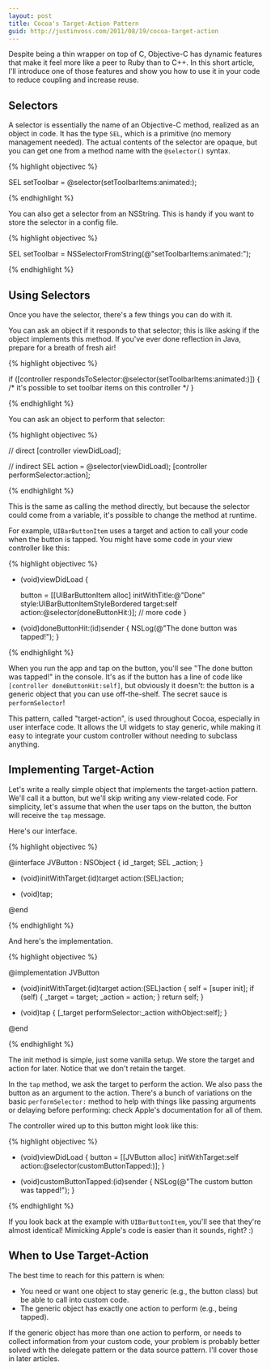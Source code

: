 ```yaml
---
layout: post
title: Cocoa's Target-Action Pattern
guid: http://justinvoss.com/2011/08/19/cocoa-target-action
---
```


Despite being a thin wrapper on top of C, Objective-C has dynamic features that make it
feel more like a peer to Ruby than to C++. In this short article, I'll introduce one of
those features and show you how to use it in your code to reduce coupling and increase reuse.


Selectors
---------

A selector is essentially the name of an Objective-C method, realized as an object in code.
It has the type `SEL`, which is a primitive (no memory management needed).
The actual contents of the selector are opaque, but you can get one from a method name with
the `@selector()` syntax.


{% highlight objectivec %}

SEL setToolbar = @selector(setToolbarItems:animated:);

{% endhighlight %}


You can also get a selector from an NSString. This is handy if you want to store the selector
in a config file.


{% highlight objectivec %}

SEL setToolbar = NSSelectorFromString(@"setToolbarItems:animated:");

{% endhighlight %}


Using Selectors
--------------------

Once you have the selector, there's a few things you can do with it.

You can ask an object if it responds to that selector; this is like asking if the object
implements this method. If you've ever done reflection in Java, prepare for a breath of
fresh air!

{% highlight objectivec %}

if ([controller respondsToSelector:@selector(setToolbarItems:animated:)]) {
  /* it's possible to set toolbar items on this controller */
}

{% endhighlight %}


You can ask an object to perform that selector:

{% highlight objectivec %}

// direct
[controller viewDidLoad];

// indirect
SEL action = @selector(viewDidLoad);
[controller performSelector:action];

{% endhighlight %}


This is the same as calling the method directly, but because the selector could come from a
variable, it's possible to change the method at runtime.

For example, `UIBarButtonItem` uses a target and action to call your code when the button is tapped.
You might have some code in your view controller like this:


{% highlight objectivec %}

- (void)viewDidLoad
{
  
  button = [[UIBarButtonItem alloc] initWithTitle:@"Done"
                                            style:UIBarButtonItemStyleBordered
                                           target:self
                                           action:@selector(doneButtonHit:)];
  // more code
}

- (void)doneButtonHit:(id)sender
{
  NSLog(@"The done button was tapped!");
}

{% endhighlight %}


When you run the app and tap on the button, you'll see "The done button was tapped!" in the console.
It's as if the button has a line of code like `[controller doneButtonHit:self]`, but obviously it
doesn't: the button is a generic object that you can use off-the-shelf. The secret sauce is `performSelector`!

This pattern, called "target-action", is used throughout Cocoa, especially in user interface code.
It allows the UI widgets to stay generic, while making it easy to integrate your custom controller
without needing to subclass anything.


Implementing Target-Action
--------------------------

Let's write a really simple object that implements the target-action pattern. We'll call it a button,
but we'll skip writing any view-related code. For simplicity, let's assume that when the user taps
on the button, the button will receive the `tap` message.

Here's our interface.

{% highlight objectivec %}

@interface JVButton : NSObject {
  id _target;
  SEL _action;
}

- (void)initWithTarget:(id)target action:(SEL)action;

- (void)tap;

@end

{% endhighlight %}


And here's the implementation.


{% highlight objectivec %}

@implementation JVButton

- (void)initWithTarget:(id)target action:(SEL)action
{
  self = [super init];
  if (self) {
    _target = target;
    _action = action;
  }
  return self;
}

- (void)tap
{
  [_target performSelector:_action withObject:self];
}

@end

{% endhighlight %}


The init method is simple, just some vanilla setup. We store the target and action for later. Notice
that we don't retain the target.

In the `tap` method, we ask the target to perform the action. We also pass the button as an argument to
the action. There's a bunch of variations on the basic `performSelector:` method to help with things
like passing arguments or delaying before performing: check Apple's documentation for all of them.

The controller wired up to this button might look like this:


{% highlight objectivec %}

- (void)viewDidLoad
{
  button = [[JVButton alloc] initWithTarget:self action:@selector(customButtonTapped:)];
}

- (void)customButtonTapped:(id)sender
{
  NSLog(@"The custom button was tapped!");
}

{% endhighlight %}


If you look back at the example with `UIBarButtonItem`, you'll see that they're almost identical!
Mimicking Apple's code is easier than it sounds, right? :)


When to Use Target-Action
-------------------------

The best time to reach for this pattern is when:

 * You need or want one object to stay generic (e.g., the button class) but be able to call into custom code.
 * The generic object has exactly one action to perform (e.g., being tapped).

If the generic object has more than one action to perform, or needs to collect information from your custom code,
your problem is probably better solved with the delegate pattern or the data source pattern.
I'll cover those in later articles.

